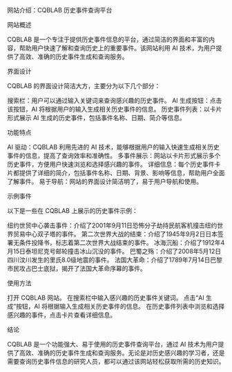 网站介绍：CQBLAB 历史事件查询平台

网站概述

CQBLAB 是一个专注于提供历史事件信息的平台，通过简洁的界面和丰富的内容，帮助用户快速了解和查询历史上的重要事件。该网站利用 AI 技术，为用户提供了高效、准确的历史事件生成和查询服务。

界面设计

CQBLAB 的界面设计简洁大方，主要分为以下几个部分：


搜索栏：用户可以通过输入关键词来查询感兴趣的历史事件。
AI 生成按钮：点击该按钮，AI 将根据用户的输入生成相关历史事件的信息。
历史事件列表：以卡片形式展示 AI 生成的历史事件，包括事件名称、日期、简介等信息。

功能特点


AI 驱动：CQBLAB 利用先进的 AI 技术，能够根据用户的输入快速生成相关历史事件的信息，提高了查询效率和准确性。
多事件展示：网站以卡片形式展示多个历史事件，方便用户快速浏览和选择感兴趣的事件。
详细信息：每个历史事件卡片都提供了详细的简介，包括事件名称、日期、背景、影响等信息，帮助用户全面了解事件。
易于导航：网站的界面设计简洁明了，易于用户导航和使用。

示例事件

以下是一些在 CQBLAB 上展示的历史事件示例：


纽约世贸中心袭击事件：介绍了2001年9月11日恐怖分子劫持民航客机撞击纽约世界贸易中心双子塔的事件。
第二次世界大战的结束：介绍了1945年9月2日日本签署无条件投降书，标志着第二次世界大战结束的事件。
冰海沉船：介绍了1912年4月15日泰坦尼克号邮轮撞击冰山沉没的事件。
巴蜀之殇：介绍了2008年5月12日四川汶川发生的里氏8.0级地震的事件。
法国大革命：介绍了1789年7月14日巴黎市民攻占巴士底狱，揭开了法国大革命序幕的事件。

使用方法


打开 CQBLAB 网站。
在搜索栏中输入感兴趣的历史事件关键词。
点击“AI 生成”按钮，AI 将根据输入生成相关历史事件的信息。
在历史事件列表中浏览和选择感兴趣的事件，点击卡片查看详细信息。

结论

CQBLAB 是一个功能强大、易于使用的历史事件查询平台，通过 AI 技术为用户提供了高效、准确的历史事件生成和查询服务。无论是对历史感兴趣的学习者，还是需要查询历史事件信息的研究人员，都可以通过该网站轻松获取所需的历史知识。

